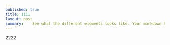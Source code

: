 ```yaml
---
published: true
title: 1111
layout: post
summary:    See what the different elements looks like. Your markdown has never looked better. I promise.
---
```

2222
